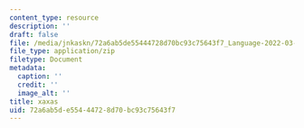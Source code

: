 ```yaml
---
content_type: resource
description: ''
draft: false
file: /media/jnkaskn/72a6ab5de55444728d70bc93c75643f7_Language-2022-03-19.xlsx
file_type: application/zip
filetype: Document
metadata:
  caption: ''
  credit: ''
  image_alt: ''
title: xaxas
uid: 72a6ab5d-e554-4472-8d70-bc93c75643f7
---
```

